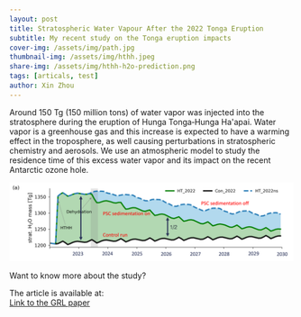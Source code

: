 ```yaml
---
layout: post
title: Stratospheric Water Vapour After the 2022 Tonga Eruption
subtitle: My recent study on the Tonga eruption impacts
cover-img: /assets/img/path.jpg
thumbnail-img: /assets/img/hthh.jpeg
share-img: /assets/img/hthh-h2o-prediction.png
tags: [articals, test]
author: Xin Zhou
---
```


Around 150 Tg (150 million tons) of water vapor was injected into the stratosphere during the eruption of Hunga Tonga‐Hunga Ha'apai. Water vapor is a greenhouse gas and this increase is expected to have a warming effect in the troposphere, as well causing perturbations in stratospheric chemistry and aerosols. We use an atmospheric model to study the residence time of this excess water vapor and its impact on the recent Antarctic ozone hole.  


![HTHH](/assets/img/hthh-h2o-prediction.png)

Want to know more about the study?

The article is available at:  
[Link to the GRL paper](https://doi.org/10.1029/2023GL107630)


